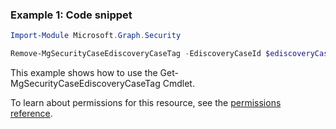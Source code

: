 ### Example 1: Code snippet

```powershellImport-Module Microsoft.Graph.Security

Remove-MgSecurityCaseEdiscoveryCaseTag -EdiscoveryCaseId $ediscoveryCaseId -EdiscoveryReviewTagId $ediscoveryReviewTagId
```
This example shows how to use the Get-MgSecurityCaseEdiscoveryCaseTag Cmdlet.
To learn about permissions for this resource, see the [permissions reference](/graph/permissions-reference).

